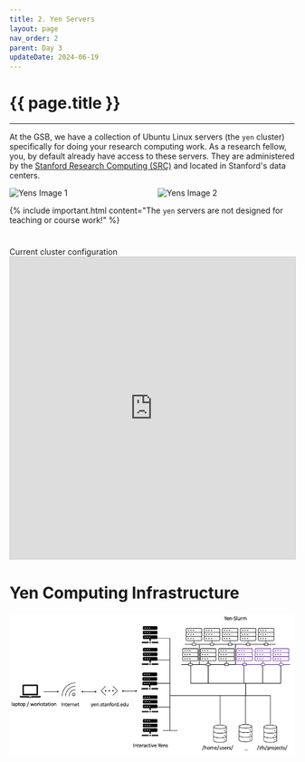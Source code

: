 ```yaml
---
title: 2. Yen Servers
layout: page
nav_order: 2
parent: Day 3 
updateDate: 2024-06-19
---
```


# {{ page.title }}
---
At the GSB, we have a collection of Ubuntu Linux servers (the `yen` cluster) specifically for doing your research computing work.
As a research fellow, you, by default already have access to these servers.
 They are administered by the <a href="https://srcc.stanford.edu" target="_blank">Stanford Research Computing (SRC)</a> and located in Stanford's data centers.

<div style="display: flex; justify-content: space-between;">
  <img src="../assets/images/yens.png" alt="Yens Image 1" style="width: 48%;">
  <img src="../assets/images/yens-2.png" alt="Yens Image 2" style="width: 48%;">
</div>

{% include important.html content="The `yen` servers are not designed for teaching or course work!" %}

<div class="row">
    <div class="col-lg-12">
      <H1> </H1>
    </div>
  </div>
  <div class="row">
    <div class="col-lg-12">
     <div class="fontAwesomeStyle"><i class="fas fa-tachometer-alt"></i> Current cluster configuration</div>
<iframe class="airtable-embed" src="https://airtable.com/embed/shr0XAunXoKz62Zgl?backgroundColor=purple" frameborder="0" onmousewheel="" width="100%" height="533" style="background: transparent; border: 1px solid #ccc;"></iframe>
    </div>
    <div class="col col-md-2"></div>
  </div>

# Yen Computing Infrastructure
![](../assets/images/yen-computing-infrastructure.png) 
